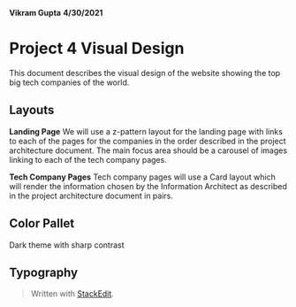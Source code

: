 **Vikram Gupta** **4/30/2021**

# **Project 4 Visual Design**

This document describes the visual design of the website showing the top big tech companies of the world.

## **Layouts**

**Landing Page**
We will use a z-pattern layout for the landing page with links to each of the pages for the companies in the order described in the project architecture document.  The main focus area should be a carousel of images linking to each of the tech company pages.

**Tech Company Pages**
Tech company pages will use a Card layout which will render the information chosen by the Information Architect as described in the project architecture document in pairs.


## **Color Pallet**
Dark theme with sharp contrast
## **Typography**





> Written with [StackEdit](https://stackedit.io/).
<!--stackedit_data:
eyJoaXN0b3J5IjpbMTU3Njc2NDE0MCwxMDQ2NDI3MTM3XX0=
-->
